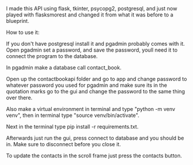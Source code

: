 I made this API using flask, tkinter, psycopg2, postgresql, and just now played with flasksmorest and changed it from what it was before to a blueprint.

How to use it:

If you don't have postgresql install it and pgadmin probably comes with it. Open pgadmin set a password, and save the password, youll need it to connect the program to the database.

In pgadmin make a database call contact_book.

Open up the contactbookapi folder and go to app and change password to whatever password you used for pgadmin and make sure its in the quotation marks go to the gui and change the password to the same thing over there.

Also make a virtual environment in terminal and type "python -m venv venv", then in terminal type "source venv/bin/activate".

Next in the terminal type pip install -r requirements.txt.

Afterwards just run the gui, press connect to database and you should be in. Make sure to disconnect before you close it.

To update the contacts in the scroll frame just press the contacts button.
